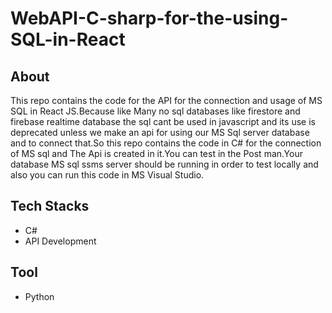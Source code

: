 # WebAPI-C-sharp-for-the-using-SQL-in-React

## About
This repo contains the code for the API for the connection and usage of MS SQL in React JS.Because like Many no sql databases like firestore and firebase realtime database the sql cant be used in javascript and its use is deprecated unless we make an api for using our MS Sql server database and to connect that.So this repo contains the code in C# for the connection of MS sql and The Api is created in it.You can test in the Post man.Your database MS sql ssms server should be running in order to test locally and also you can run this code in MS Visual Studio.

## Tech Stacks
- C#
- API Development

## Tool
- Python
